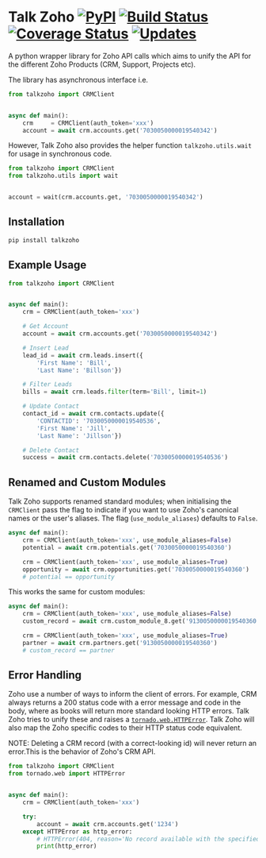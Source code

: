 # Talk Zoho [![PyPI](https://img.shields.io/pypi/v/talkzoho.svg?maxAge=2592000)](https://pypi.org/project/talkzoho/) [![Build Status](https://travis-ci.org/A2Z-Cloud/Talk-Zoho.svg?branch=master)](https://travis-ci.org/A2Z-Cloud/Talk-Zoho) [![Coverage Status](https://coveralls.io/repos/github/A2Z-Cloud/Talk-Zoho/badge.svg?branch=master)](https://coveralls.io/github/A2Z-Cloud/Talk-Zoho?branch=master) [![Updates](https://pyup.io/repos/github/a2z-cloud/talk-zoho/shield.svg)](https://pyup.io/repos/github/a2z-cloud/talk-zoho/)

A python wrapper library for Zoho API calls which aims to unify the API for the different Zoho Products (CRM, Support, Projects etc).

The library has asynchronous interface i.e.
```python
from talkzoho import CRMClient


async def main():
    crm     = CRMClient(auth_token='xxx')
    account = await crm.accounts.get('7030050000019540342')
```

However, Talk Zoho also provides the helper function `talkzoho.utils.wait` for usage in synchronous code.
```python
from talkzoho import CRMClient
from talkzoho.utils import wait


account = wait(crm.accounts.get, '7030050000019540342')
```

## Installation
```bash
pip install talkzoho
```

## Example Usage
```python
from talkzoho import CRMClient


async def main():
    crm = CRMClient(auth_token='xxx')

    # Get Account
    account = await crm.accounts.get('7030050000019540342')

    # Insert Lead
    lead_id = await crm.leads.insert({
        'First Name': 'Bill',
        'Last Name': 'Billson'})

    # Filter Leads
    bills = await crm.leads.filter(term='Bill', limit=1)

    # Update Contact
    contact_id = await crm.contacts.update({
        'CONTACTID': '7030050000019540536',
        'First Name': 'Jill',
        'Last Name': 'Jillson'})

    # Delete Contact
    success = await crm.contacts.delete('7030050000019540536')
```

## Renamed and Custom Modules
Talk Zoho supports renamed standard modules; when initialising the `CRMClient` pass the flag to indicate if you want to use Zoho's canonical names or the user's aliases. The flag (`use_module_aliases`) defaults to `False`.
```python
async def main():
    crm = CRMClient(auth_token='xxx', use_module_aliases=False)
    potential = await crm.potentials.get('7030050000019540360')

    crm = CRMClient(auth_token='xxx', use_module_aliases=True)
    opportunity = await crm.opportunities.get('7030050000019540360')
    # potential == opportunity
```

This works the same for custom modules:
```python
async def main():
    crm = CRMClient(auth_token='xxx', use_module_aliases=False)
    custom_record = await crm.custom_module_8.get('9130050000019540360')

    crm = CRMClient(auth_token='xxx', use_module_aliases=True)
    partner = await crm.partners.get('9130050000019540360')
    # custom_record == partner
```

## Error Handling
Zoho use a number of ways to inform the client of errors. For example, CRM always returns a 200 status code with a error message and code in the body, where as books will return more standard looking HTTP errors. Talk Zoho tries to unify these and raises a [`tornado.web.HTTPError`](http://www.tornadoweb.org/en/stable/web.html#tornado.web.HTTPError). Talk Zoho will also map the Zoho specific codes to their HTTP status code equivalent.

NOTE: Deleting a CRM record (with a correct-looking id) will never return an error.This is the behavior of Zoho's CRM API.
```python
from talkzoho import CRMClient
from tornado.web import HTTPError


async def main():
    crm = CRMClient(auth_token='xxx')

    try:
        account = await crm.accounts.get('1234')
    except HTTPError as http_error:
        # HTTPError(404, reason='No record available with the specified record ID.')
        print(http_error)
```
